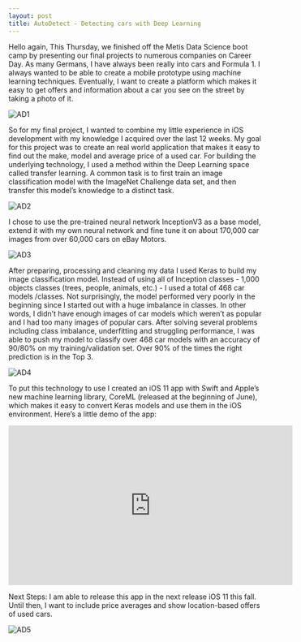 ```yaml
---
layout: post
title: AutoDetect - Detecting cars with Deep Learning
---
```


Hello again,
This Thursday, we finished off the Metis Data Science boot camp by presenting our final projects to numerous companies on Career Day. As many Germans, I have always been really into cars and Formula 1. I always wanted to be able to create a mobile prototype using machine learning techniques. Eventually, I want to create a platform which makes it easy to get offers and information about a car you see on the street by taking a photo of it.

![AD1](/AD_1.png)

So for my final project, I wanted to combine my little experience in iOS development with my knowledge I acquired over the last 12 weeks. My goal for this project was to create an real world application that makes it easy to find out the make, model and average price of a used car.
For building the underlying technology, I used a method within the Deep Learning space called transfer learning. A common task is to first train an image classification model with the ImageNet Challenge data set, and then transfer this model’s knowledge to a distinct task.

![AD2](/AD_2.png)

I chose to use the pre-trained neural network InceptionV3 as a base model, extend it with my own neural network and fine tune it on about 170,000 car images from over 60,000 cars on eBay Motors.

![AD3](/AD_3.png)

After preparing, processing and cleaning my data I used Keras to build my image classification model. Instead of using all of Inception classes - 1,000 objects classes (trees, people, animals, etc.) - I used a total of 468 car models /classes. Not surprisingly, the model performed very poorly in the beginning since I started out with a huge imbalance in classes. In other words, I didn’t have enough images of car models which weren’t as popular and I had too many images of popular cars. After solving several problems including class imbalance, underfitting and struggling performance, I was able to push my model to classify over 468 car models with an accuracy of 90/80% on my training/validation set. Over 90% of the times the right prediction is in the Top 3.

![AD4](/AD_4.png)

To put this technology to use I created an iOS 11 app with Swift and Apple’s new machine learning library, CoreML (released at the beginning of June), which makes it easy to convert Keras models and use them in the iOS environment.
Here’s a little demo of the app:

<iframe width="560" height="315" src="https://www.youtube.com/embed/_CNRriH_qtA" frameborder="0" allowfullscreen></iframe>

Next Steps:
I am able to release this app in the next release iOS 11 this fall. Until then, I want to include price averages and show location-based offers of used cars.

![AD5](/AD_5.png)
